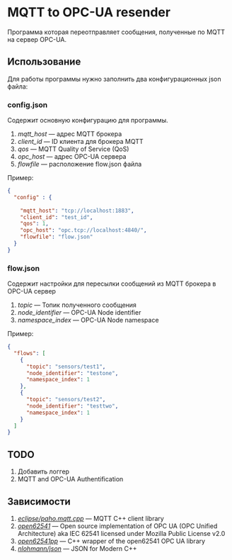 # MQTT to OPC-UA resender

Программа которая переотправляет сообщения, полученные по MQTT на сервер OPC-UA.

## Использование

Для работы программы нужно заполнить два конфигурационных json файла: 
### config.json

Содержит основную конфигурацию для программы.
1. *mqtt_host* — адрес MQTT брокера
2. *client_id* — ID клиента для брокера MQTT
3. *qos* — MQTT Quality of Service (QoS)
4. *opc_host* — адрес OPC-UA сервера
5. *flowfile* — расположение flow.json файла

Пример:

```json
{
  "config" : {
    
    "mqtt_host": "tcp://localhost:1883",
    "client_id": "test_id",
    "qos": 1,
    "opc_host": "opc.tcp://localhost:4840/",
    "flowfile": "flow.json"
  }
}
```

### flow.json
Содержит настройки для пересылки сообщений из MQTT брокера в OPC-UA сервер
1. *topic* — Топик полученного сообщения
2. *node_identifier* — OPC-UA Node identifier
3. *namespace_index* — OPC-UA Node namespace

Пример:
```json
{
  "flows": [
    {
      "topic": "sensors/test1",
      "node_identifier": "testone",
      "namespace_index": 1
    },
    {
      "topic": "sensors/test2",
      "node_identifier": "testtwo",
      "namespace_index": 1
    }
  ]
}
```

## TODO

1. Добавить логгер
2. MQTT and OPC-UA Authentification

## Зависимости

1. [*eclipse/paho.mqtt.cpp*](https://github.com/eclipse/paho.mqtt.cpp) — MQTT C++ client library
2. [*open62541*](https://github.com/open62541/open62541) — Open source implementation of OPC UA (OPC Unified Architecture) aka IEC 62541 licensed under Mozilla Public License v2.0
3. [*open62541pp*](https://github.com/open62541pp/open62541pp) — C++ wrapper of the open62541 OPC UA library
4. [*nlohmann/json*](https://github.com/nlohmann/json) — JSON for Modern C++
